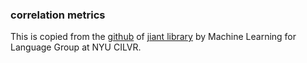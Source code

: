 ### correlation metrics


This is copied from the [github](https://github.com/nyu-mll/jiant/blob/master/jiant/allennlp_mods/correlation.py) of [jiant library](https://github.com/nyu-mll/jiant) by Machine Learning for Language Group at NYU CILVR.
